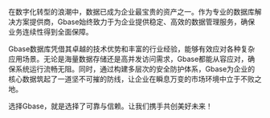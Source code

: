 在数字化转型的浪潮中，数据已成为企业最宝贵的资产之一。作为专业的数据库解决方案提供商，Gbase始终致力于为企业提供稳定、高效的数据管理服务，确保业务连续性得到全面保障。

Gbase数据库凭借其卓越的技术优势和丰富的行业经验，能够有效应对各种复杂应用场景。无论是海量数据存储还是高并发访问需求，Gbase都能从容应对，确保系统运行流畅无阻。同时，通过构建多层次的安全防护体系，Gbase为企业的核心数据筑起了一道坚不可摧的防线，让企业在瞬息万变的市场环境中立于不败之地。

选择Gbase，就是选择了可靠与信赖。让我们携手共创美好未来！